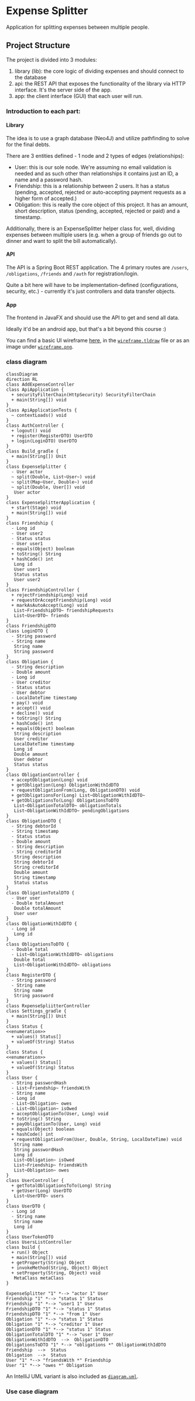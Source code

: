 # Expense Splitter
Application for splitting expenses between multiple people.

## Project Structure

The project is divided into 3 modules:
1. library (lib): the core logic of dividing expenses and should connect to the database
2. api: the REST API that exposes the functionality of the library via HTTP interface. It's the server side of the app.
3. app: the client interface (GUI) that each user will run.

### Introduction to each part:
#### Library

The idea is to use a graph database (Neo4J) and utilize pathfinding to solve for the final debts.

There are 3 entities defined - 1 node and 2 types of edges (relationships):
- User: this is our sole node. We're assuming no email validation is needed and as such other than relationships it contains just an ID, a name and a password hash.
- Friendship: this is a relationship between 2 users. It has a status (pending, accepted, rejected or auto-accepting payment requests as a higher form of accepted.)
- Obligation: this is really the core object of this project. It has an amount, short description, status (pending, accepted, rejected or paid) and a timestamp.

Additionally, there is an ExpenseSplitter helper class for, well, dividing expenses between multiple users (e.g. when a group of friends go out to dinner and want to split the bill automatically).

#### API

The API is a Spring Boot REST application. The 4 primary routes are `/users`, `/obligations`, `/friends` and `/auth` for registration/login.

Quite a bit here will have to be implementation-defined (configurations, security, etc.) - currently it's just controllers and data transfer objects.

#### App 

The frontend in JavaFX and should use the API to get and send all data.

Ideally it'd be an android app, but that's a bit beyond this course :)

You can find a basic UI wireframe [here](https://www.tldraw.com/v/Akd_c_7v9MfgASwS_PhWTqUIPz?viewport=0%2C0%2C1920%2C947&page=page%3Ab7IZwZtfoCV7BiOXsUiDb), in the [`wireframe.tldraw`](./wireframe.tldraw) file or as an image under [`wireframe.png`](./wireframe.png).

### class diagram

```mermaid
classDiagram
direction RL
class AddExpenseController
class ApiApplication {
  + securityFilterChain(HttpSecurity) SecurityFilterChain
  + main(String[]) void
}
class ApiApplicationTests {
  ~ contextLoads() void
}
class AuthController {
  + logout() void
  + register(RegisterDTO) UserDTO
  + login(LoginDTO) UserDTO
}
class Build_gradle {
  + main(String[]) Unit
}
class ExpenseSplitter {
  - User actor
  ~ split(Double, List~User~) void
  ~ split(Map~User, Double~) void
  ~ split(Double, User[]) void
   User actor
}
class ExpenseSplitterApplication {
  + start(Stage) void
  + main(String[]) void
}
class Friendship {
  - Long id
  - User user2
  - Status status
  - User user1
  + equals(Object) boolean
  + toString() String
  + hashCode() int
   Long id
   User user1
   Status status
   User user2
}
class FriendshipController {
  + rejectFriendship(Long) void
  + requestOrAcceptFriendship(Long) void
  + markAsAutoAccept(Long) void
   List~FriendshipDTO~ friendshipRequests
   List~UserDTO~ friends
}
class FriendshipDTO
class LoginDTO {
  - String password
  - String name
   String name
   String password
}
class Obligation {
  - String description
  - Double amount
  - Long id
  - User creditor
  - Status status
  - User debtor
  - LocalDateTime timestamp
  + pay() void
  + accept() void
  + decline() void
  + toString() String
  + hashCode() int
  + equals(Object) boolean
   String description
   User creditor
   LocalDateTime timestamp
   Long id
   Double amount
   User debtor
   Status status
}
class ObligationController {
  + acceptObligation(Long) void
  + getObligation(Long) ObligationWithIdDTO
  + requestObligationFrom(Long, ObligationDTO) void
  + getObligationsFor(Long) List~ObligationWithIdDTO~
  + getObligationsTo(Long) ObligationsToDTO
   List~ObligationTotalDTO~ obligationTotals
   List~ObligationWithIdDTO~ pendingObligations
}
class ObligationDTO {
  - String debtorId
  - String timestamp
  - Status status
  - Double amount
  - String description
  - String creditorId
   String description
   String debtorId
   String creditorId
   Double amount
   String timestamp
   Status status
}
class ObligationTotalDTO {
  - User user
  - Double totalAmount
   Double totalAmount
   User user
}
class ObligationWithIdDTO {
  - Long id
   Long id
}
class ObligationsToDTO {
  - Double total
  - List~ObligationWithIdDTO~ obligations
   Double total
   List~ObligationWithIdDTO~ obligations
}
class RegisterDTO {
  - String password
  - String name
   String name
   String password
}
class RxpenseSpliitterController
class Settings_gradle {
  + main(String[]) Unit
}
class Status {
<<enumeration>>
  + values() Status[]
  + valueOf(String) Status
}
class Status {
<<enumeration>>
  + values() Status[]
  + valueOf(String) Status
}
class User {
  - String passwordHash
  - List~Friendship~ friendsWith
  - String name
  - Long id
  - List~Obligation~ owes
  - List~Obligation~ isOwed
  + acceptObligationTo(User, Long) void
  + toString() String
  + payObligationTo(User, Long) void
  + equals(Object) boolean
  + hashCode() int
  + requestObligationFrom(User, Double, String, LocalDateTime) void
   String name
   String passwordHash
   Long id
   List~Obligation~ isOwed
   List~Friendship~ friendsWith
   List~Obligation~ owes
}
class UserController {
  + getTotalObligationsToTo(Long) String
  + getUser(Long) UserDTO
   List~UserDTO~ users
}
class UserDTO {
  - Long id
  - String name
   String name
   Long id
}
class UserTokenDTO
class UsersListController
class build {
  + run() Object
  + main(String[]) void
  + getProperty(String) Object
  + invokeMethod(String, Object) Object
  + setProperty(String, Object) void
   MetaClass metaClass
}

ExpenseSplitter "1" *--> "actor 1" User 
Friendship "1" *--> "status 1" Status 
Friendship "1" *--> "user1 1" User 
FriendshipDTO "1" *--> "status 1" Status 
FriendshipDTO "1" *--> "from 1" User 
Obligation "1" *--> "status 1" Status 
Obligation "1" *--> "creditor 1" User 
ObligationDTO "1" *--> "status 1" Status 
ObligationTotalDTO "1" *--> "user 1" User 
ObligationWithIdDTO  -->  ObligationDTO 
ObligationsToDTO "1" *--> "obligations *" ObligationWithIdDTO 
Friendship  -->  Status 
Obligation  -->  Status 
User "1" *--> "friendsWith *" Friendship 
User "1" *--> "owes *" Obligation 
```
An IntelliJ UML variant is also included as [`diagram.uml`](./diagram.uml).

### Use case diagram